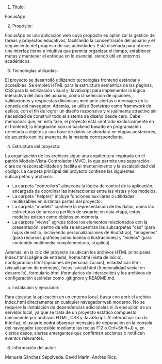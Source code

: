 1. Título:  

FocusApp

2. Propósito:  

FocusApp es una aplicación web cuyo propósito es optimizar la gestión de tareas y proyectos educativos, facilitando la concentración del usuario y el seguimiento del progreso de sus actividades. Está diseñada para ofrecer una interfaz tierna e intuitiva que permita organizar el tiempo, establecer metas y mantener el enfoque en lo esencial, siendo útil en entornos académicos.

3. Tecnologías utilizadas: 

El proyecto se desarrolló utilizando tecnologías frontend estándar y accesibles. Se empleó HTML para la estructura semántica de las páginas, CSS para la estilización visual y JavaScript para implementar la lógica interactiva del lado del usuario, como la seleccion de opciones, validaciones y respuestas dinámicas mediante alertas o mensajes en la consola del navegador. Además, se utilizó Bootstrap como framework de estilos, con el fin de lograr un diseño responsivo y visualmente atractivo sin necesidad de construir todo el sistema de diseño desde cero. Cabe mencionar que, en esta fase, el proyecto está centrado exclusivamente en el frontend; la integración con un backend basado en programación orientada a objetos y una base de datos se abordará en etapas posteriores, de acuerdo con los avances de la materia correspondiente.

4. Estructura del proyecto:  

La organización de los archivos sigue una arquitectura inspirada en el patrón Modelo-Vista-Controlador (MVC), lo que permite una separación clara de responsabilidades y facilita el mantenimiento y la escalabilidad del código. La carpeta principal del proyecto contiene las siguientes subcarpetas y archivos:  

- La carpeta "controllers" almacena la lógica de control de la aplicación, encargada de coordinar las interacciones entre las vistas y los modelos.  
- La carpeta "helpers" incluye funciones auxiliares o utilidades reutilizables en distintas partes del proyecto.  
- La carpeta "models" contiene la representación de los datos, como las estructuras de tareas o perfiles de usuario; en esta etapa, estos modelos existen como objetos en memoria.  
- La carpeta "views" agrupa todos los elementos relacionados con la presentación: dentro de ella se encuentran las subcarpetas "css" (para hojas de estilo, incluyendo personalizaciones de Bootstrap), "imagenes" (para recursos gráficos como íconos o ilustraciones) y "videos" (para contenido multimedia complementario, si aplica).  

Además, en la raíz del proyecto se ubican los archivos HTML principales: index.html (página de entrada), home.html (vista de inicio), configuracion.html (opciones de personalización), estadisticas.html (visualización de métricas), focus-social.html (funcionalidad social en desarrollo), formulario.html (formularios de interacción) y los archivos de configuración estándar como .gitignore y README.md.

5. Instalación y ejecución:  

Para ejecutar la aplicación en un entorno local, basta con abrir el archivo index.html directamente en cualquier navegador web moderno. No se requiere la instalación de dependencias adicionales ni la ejecución de un servidor local, ya que se trata de un proyecto estático compuesto únicamente por archivos HTML, CSS y JavaScript. Al interactuar con la interfaz, el usuario podrá observar mensajes de depuración en la consola del navegador (accesible mediante las teclas F12 o Ctrl+Shift+J) y, en ciertos casos, alertas emergentes que confirman acciones o notifican eventos relevantes.

6. Información del autor:  

Manuela Sánchez Sepúlveda.
David Marín.
Andrés Ríos.